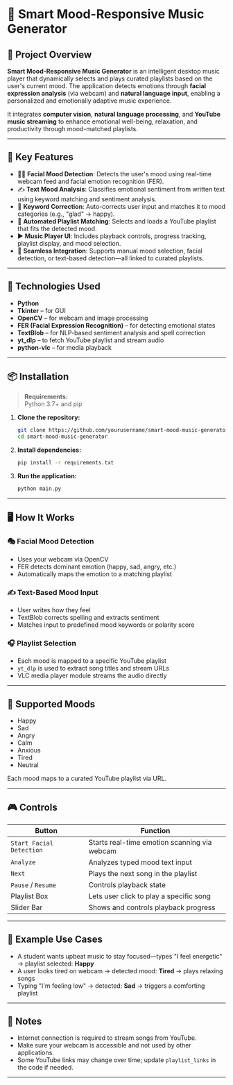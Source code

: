 # 🎵 Smart Mood-Responsive Music Generator

## 🧠 Project Overview

**Smart Mood-Responsive Music Generator** is an intelligent desktop music player that dynamically selects and plays curated playlists based on the user's current mood. The application detects emotions through **facial expression analysis** (via webcam) and **natural language input**, enabling a personalized and emotionally adaptive music experience.

It integrates **computer vision**, **natural language processing**, and **YouTube music streaming** to enhance emotional well-being, relaxation, and productivity through mood-matched playlists.

---

## 🌟 Key Features

- 🧍‍♂️ **Facial Mood Detection**: Detects the user's mood using real-time webcam feed and facial emotion recognition (FER).
- ✍️ **Text Mood Analysis**: Classifies emotional sentiment from written text using keyword matching and sentiment analysis.
- 🎯 **Keyword Correction**: Auto-corrects user input and matches it to mood categories (e.g., "glad" → happy).
- 🎼 **Automated Playlist Matching**: Selects and loads a YouTube playlist that fits the detected mood.
- ▶️ **Music Player UI**: Includes playback controls, progress tracking, playlist display, and mood selection.
- 🔄 **Seamless Integration**: Supports manual mood selection, facial detection, or text-based detection—all linked to curated playlists.

---

## 🧰 Technologies Used

- **Python**
- **Tkinter** – for GUI
- **OpenCV** – for webcam and image processing
- **FER (Facial Expression Recognition)** – for detecting emotional states
- **TextBlob** – for NLP-based sentiment analysis and spell correction
- **yt_dlp** – to fetch YouTube playlist and stream audio
- **python-vlc** – for media playback

---

## 📦 Installation

> **Requirements:**  
> Python 3.7+ and pip

1. **Clone the repository:**
   ```bash
   git clone https://github.com/yourusername/smart-mood-music-generator.git
   cd smart-mood-music-generator
   ```

2. **Install dependencies:**
   ```bash
   pip install -r requirements.txt
   ```

3. **Run the application:**
   ```bash
   python main.py
   ```

---

## 🖥️ How It Works

### 🎭 Facial Mood Detection
- Uses your webcam via OpenCV
- FER detects dominant emotion (happy, sad, angry, etc.)
- Automatically maps the emotion to a matching playlist

### ✍️ Text-Based Mood Input
- User writes how they feel
- TextBlob corrects spelling and extracts sentiment
- Matches input to predefined mood keywords or polarity score

### 🎧 Playlist Selection
- Each mood is mapped to a specific YouTube playlist
- `yt_dlp` is used to extract song titles and stream URLs
- VLC media player module streams the audio directly

---

## 💬 Supported Moods

- Happy
- Sad
- Angry
- Calm
- Anxious
- Tired
- Neutral

Each mood maps to a curated YouTube playlist via URL.

---

## 🎮 Controls

| Button            | Function                              |
|-------------------|---------------------------------------|
| `Start Facial Detection` | Starts real-time emotion scanning via webcam |
| `Analyze`         | Analyzes typed mood text input        |
| `Next`            | Plays the next song in the playlist   |
| `Pause` / `Resume`| Controls playback state               |
| Playlist Box      | Lets user click to play a specific song |
| Slider Bar        | Shows and controls playback progress  |

---

## 🧪 Example Use Cases

- A student wants upbeat music to stay focused—types "I feel energetic" → playlist selected: **Happy**
- A user looks tired on webcam → detected mood: **Tired** → plays relaxing songs
- Typing "I'm feeling low" → detected: **Sad** → triggers a comforting playlist

---

## 📌 Notes

- Internet connection is required to stream songs from YouTube.
- Make sure your webcam is accessible and not used by other applications.
- Some YouTube links may change over time; update `playlist_links` in the code if needed.

---
